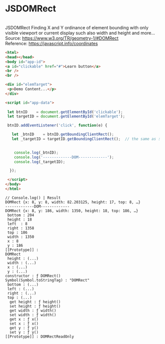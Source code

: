 # JSDOMRect
<br />JSDOMRect Finding X and Y ordinance of element bounding with only visible viewport or current display such also width and height and more...
<br />Source: https://www.w3.org/TR/geometry-1/#DOMRect
<br />Reference: https://javascript.info/coordinates

```HTML
<html>
<head></head>
<body id="app-id">
<a id="clickable" href="#">Learn button</a> 
<br />
<br />

<div id="elemTarget">
 <p>Demo Content...</p>
</div>

<script id="app-data">
    
 let btnID    = document.getElementById('clickable');
 let targetID = document.getElementById('elemTarget');

 btnID.addEventListener('click', function(e) {

   let _btnID    = btnID.getBoundingClientRect();
   let _targetID = targetID.getBoundingClientRect();  // the same as : let _targetID = e.target.getBoundingClientRect();
 

    console.log(_btnID);
    console.log('-------------DOM-------------');
    console.log(_targetID);

  });

 </script>
</body>
</html>
```

```JS
// Console.log() | Result 
DOMRect {x: 8, y: 8, width: 82.203125, height: 17, top: 8, …}
-------------DOM------------- 
DOMRect {x: 8, y: 186, width: 1350, height: 18, top: 186, …}
 bottom : 204
 height : 18
 left  : 8
 right : 1358
 top : 186
 width : 1350
 x : 8
 y : 186
[[Prototype]] : 
DOMRect
 height : (...)
 width : (...)
 x : (...)
 y : (...)
constructor : ƒ DOMRect()
Symbol(Symbol.toStringTag) : "DOMRect" 
 bottom : (...)
 left : (...)
 right : (...)
 top : (...)
  get height : ƒ height()
  set height : ƒ height()
  get width : ƒ width()
  set width : ƒ width()
  get x : ƒ x()
  set x : ƒ x()
  get y : ƒ y()
  set y : ƒ y()
[[Prototype]] : DOMRectReadOnly
```
